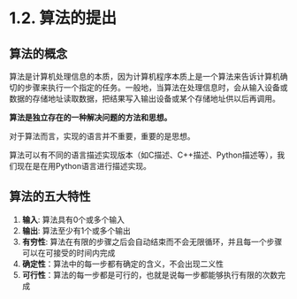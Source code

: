 # 1.2. 算法的提出

算法的概念
-----

算法是计算机处理信息的本质，因为计算机程序本质上是一个算法来告诉计算机确切的步骤来执行一个指定的任务。一般地，当算法在处理信息时，会从输入设备或数据的存储地址读取数据，把结果写入输出设备或某个存储地址供以后再调用。

**算法是独立存在的一种解决问题的方法和思想。**

对于算法而言，实现的语言并不重要，重要的是思想。

算法可以有不同的语言描述实现版本（如C描述、C++描述、Python描述等），我们现在是在用Python语言进行描述实现。

算法的五大特性
-------

1.  **输入**: 算法具有0个或多个输入
2.  **输出**: 算法至少有1个或多个输出
3.  **有穷性**: 算法在有限的步骤之后会自动结束而不会无限循环，并且每一个步骤可以在可接受的时间内完成
4.  **确定性**：算法中的每一步都有确定的含义，不会出现二义性
5.  **可行性**：算法的每一步都是可行的，也就是说每一步都能够执行有限的次数完成